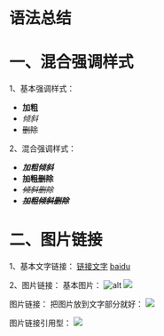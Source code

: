 # 语法总结

# 一、混合强调样式

1、基本强调样式：
- **加粗**
- *倾斜*
- ~~删除~~

2、混合强调样式：
- ***加粗倾斜***
- **~~加粗删除~~**
- *~~倾斜删除~~*
- ***~~加粗倾斜删除~~***

# 二、图片链接

1、基本文字链接：
[链接文字](URL)
[baidu](http://www.baidu.com)

2、图片链接：
基本图片：
![alt](url,test)
![](https://www.baidu.com/img/bd_logo1.png)

图片链接：
把图片放到文字部分就好：
[![](https://www.baidu.com/img/bd_logo1.png)](http://www.baidu.com)

图片链接引用型：
[![](baidu_logo)](baidu)

<!--下面是本文中的链接-->
[baidu_logo]:https://www.baidu.com/img/bd_logo1.png
[biadu]:http://www.baidu.com
